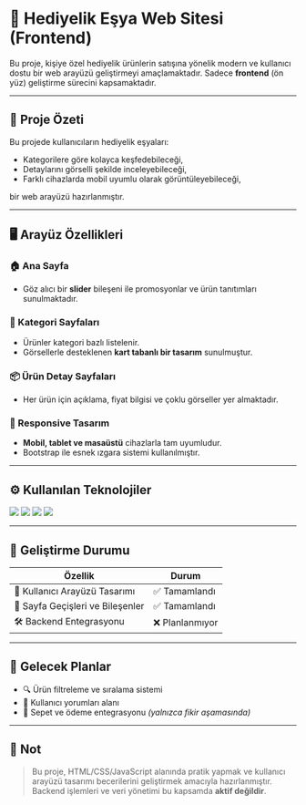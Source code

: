 # 🎁 Hediyelik Eşya Web Sitesi (Frontend)

Bu proje, kişiye özel hediyelik ürünlerin satışına yönelik modern ve kullanıcı dostu bir web arayüzü geliştirmeyi amaçlamaktadır. Sadece **frontend** (ön yüz) geliştirme sürecini kapsamaktadır.

---

## 📝 Proje Özeti

Bu projede kullanıcıların hediyelik eşyaları:

- Kategorilere göre kolayca keşfedebileceği,
- Detaylarını görselli şekilde inceleyebileceği,
- Farklı cihazlarda mobil uyumlu olarak görüntüleyebileceği,

bir web arayüzü hazırlanmıştır.

---

## 🖥️ Arayüz Özellikleri

### 🏠 Ana Sayfa  
- Göz alıcı bir **slider** bileşeni ile promosyonlar ve ürün tanıtımları sunulmaktadır.

### 📂 Kategori Sayfaları  
- Ürünler kategori bazlı listelenir.  
- Görsellerle desteklenen **kart tabanlı bir tasarım** sunulmuştur.

### 📦 Ürün Detay Sayfaları  
- Her ürün için açıklama, fiyat bilgisi ve çoklu görseller yer almaktadır.

### 📱 Responsive Tasarım  
- **Mobil, tablet ve masaüstü** cihazlarla tam uyumludur.  
- Bootstrap ile esnek ızgara sistemi kullanılmıştır.

---

## ⚙️ Kullanılan Teknolojiler

<p align="left">
  <img src="https://img.shields.io/badge/-HTML5-000000?style=for-the-badge&logo=html5&logoColor=E34F26" />
  <img src="https://img.shields.io/badge/-CSS3-000000?style=for-the-badge&logo=css3&logoColor=1572B6" />
  <img src="https://img.shields.io/badge/-JavaScript-000000?style=for-the-badge&logo=javascript&logoColor=F7DF1E" />
  <img src="https://img.shields.io/badge/-Bootstrap-000000?style=for-the-badge&logo=bootstrap&logoColor=563D7C" />
</p>

---

## 🚧 Geliştirme Durumu

| Özellik                          | Durum       |
|----------------------------------|-------------|
| 🎨 Kullanıcı Arayüzü Tasarımı    | ✅ Tamamlandı |
| 🔄 Sayfa Geçişleri ve Bileşenler | ✅ Tamamlandı |
| 🛠️ Backend Entegrasyonu          | ❌ Planlanmıyor |

---

## 🎯 Gelecek Planlar

- 🔍 Ürün filtreleme ve sıralama sistemi  
- 💬 Kullanıcı yorumları alanı  
- 🛒 Sepet ve ödeme entegrasyonu *(yalnızca fikir aşamasında)*

---

## 📌 Not

> Bu proje, HTML/CSS/JavaScript alanında pratik yapmak ve kullanıcı arayüzü tasarımı becerilerini geliştirmek amacıyla hazırlanmıştır. Backend işlemleri ve veri yönetimi bu kapsamda **aktif değildir**.

